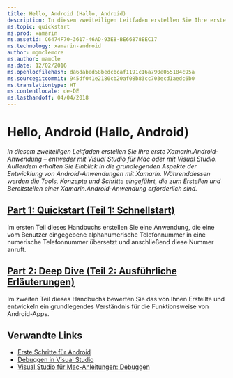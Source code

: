 ```yaml
---
title: Hello, Android (Hallo, Android)
description: In diesem zweiteiligen Leitfaden erstellen Sie Ihre erste Xamarin.Android-Anwendung – entweder mit Visual Studio für Mac oder mit Visual Studio. Außerdem erhalten Sie Einblick in die grundlegenden Aspekte der Entwicklung von Android-Anwendungen mit Xamarin. Währenddessen werden die Tools, Konzepte und Schritte eingeführt, die zum Erstellen und Bereitstellen einer Xamarin.Android-Anwendung erforderlich sind.
ms.topic: quickstart
ms.prod: xamarin
ms.assetid: C6474F70-3617-46AD-93E8-BE66878EEC17
ms.technology: xamarin-android
author: mgmclemore
ms.author: mamcle
ms.date: 12/02/2016
ms.openlocfilehash: da6dabed58bedcbcaf1191c16a790e055184c95a
ms.sourcegitcommit: 945df041e2180cb20af08b83cc703ecd1aedc6b0
ms.translationtype: HT
ms.contentlocale: de-DE
ms.lasthandoff: 04/04/2018
---
```

# <a name="hello-android"></a>Hello, Android (Hallo, Android)

_In diesem zweiteiligen Leitfaden erstellen Sie Ihre erste Xamarin.Android-Anwendung – entweder mit Visual Studio für Mac oder mit Visual Studio. Außerdem erhalten Sie Einblick in die grundlegenden Aspekte der Entwicklung von Android-Anwendungen mit Xamarin. Währenddessen werden die Tools, Konzepte und Schritte eingeführt, die zum Erstellen und Bereitstellen einer Xamarin.Android-Anwendung erforderlich sind._

##  <a name="part-1-quickstartandroidget-startedhello-androidhello-android-quickstartmd"></a>[Part 1: Quickstart (Teil 1: Schnellstart)](~/android/get-started/hello-android/hello-android-quickstart.md)

Im ersten Teil dieses Handbuchs erstellen Sie eine Anwendung, die eine vom Benutzer eingegebene alphanumerische Telefonnummer in eine numerische Telefonnummer übersetzt und anschließend diese Nummer anruft.

##  <a name="part-2-deep-diveandroidget-startedhello-androidhello-android-deepdivemd"></a>[Part 2: Deep Dive (Teil 2: Ausführliche Erläuterungen)](~/android/get-started/hello-android/hello-android-deepdive.md)

Im zweiten Teil dieses Handbuchs bewerten Sie das von Ihnen Erstellte und entwickeln ein grundlegendes Verständnis für die Funktionsweise von Android-Apps.


## <a name="related-links"></a>Verwandte Links

- [Erste Schritte für Android](http://developer.android.com/training/index.html)
- [Debuggen in Visual Studio](http://msdn.microsoft.com/en-us/library/k0k771bt%28v=vs.90%29.aspx)
- [Visual Studio für Mac-Anleitungen: Debuggen](https://developer.xamarin.com/recipes/cross-platform/ide/debugging/)
